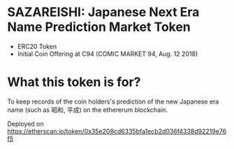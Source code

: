 # SAZAREISHI: Japanese Next Era Name Prediction Market Token
- ERC20 Token
- Initial Coin Offering at C94 (COMIC MARKET 94, Aug. 12 2018)

# What this token is for?
To keep records of the coin holders's prediction of the new Japanese era name (such as 昭和, 平成) on the ethererum blockchain.

Deployed on https://etherscan.io/token/0x35e208cd6335bfa1ecb2d036f4338d92219e76f5

